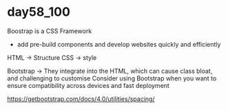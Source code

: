 # day58_100

Boostrap is a CSS Framework
- add pre-build components and develop websites quickly and efficiently

HTML -> Structure
CSS -> style

Bootstrap -> They integrate into the HTML, which can cause class bloat, and challenging to customise
Consider using Bootstrap when you want to ensure compatibility across devices and fast deployment

<head> <link href="....</head>
</body><script scr="....

https://getbootstrap.com/docs/4.0/utilities/spacing/
